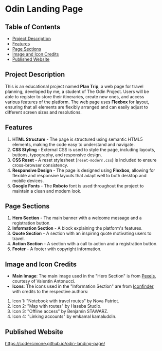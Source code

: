 # Odin Landing Page

## Table of Contents
- [Project Description](#project-description)
- [Features](#features)
- [Page Sections](#page-sections)
- [Image and Icon Credits](#image-and-icon-credits)
- [Рublished Website](#published-website)

## Project Description
This is an educational project named **Plan Trip**, a web page for travel planning, developed by me, a student of The Odin Project. 
Users will be able to register to store their itineraries, create new ones, and access various features of the platform. 
The web page uses **Flexbox** for layout, ensuring that all elements are flexibly arranged and can easily adjust to different screen sizes and resolutions.

## Features

1. **HTML Structure** - The page is structured using semantic HTML5 elements, making the code easy to understand and navigate.
2. **CSS Styling** - External CSS is used to style the page, including layouts, buttons, typography, and responsive design.
3. **CSS Reset** - A reset stylesheet (`reset-modern.css`) is included to ensure cross-browser consistency.
4. **Responsive Design** - The page is designed using **Flexbox**, allowing for flexible and responsive layouts that adapt well to both desktop and mobile devices.
5. **Google Fonts** - The **Roboto** font is used throughout the project to maintain a clean and modern look.

## Page Sections

1. **Hero Section** - The main banner with a welcome message and a registration button.
2. **Information Section** - A block explaining the platform's features.
3. **Quote Section** - A section with an inspiring quote motivating users to travel.
4. **Action Section** - A section with a call to action and a registration button.
5. **Footer** - A footer with copyright information.

## Image and Icon Credits

- **Main Image**: The main image used in the "Hero Section" is from [Pexels](https://www.pexels.com/), courtesy of Valentin Antonucci.
- **Icons**: The icons used in the "Information Section" are from [Iconfinder](https://www.iconfinder.com/), with credits to the respective authors:
1. Icon 1: "Notebook with travel routes" by Nova Patriot.
2. Icon 2: "Map with routes" by Haseba Studio.
3. Icon 3: "Offline access" by Benjamin STAWARZ.
4. Icon 4: "Linking accounts" by emkamal kamaluddin.

## Рublished Website
https://codersimone.github.io/odin-landing-page/
